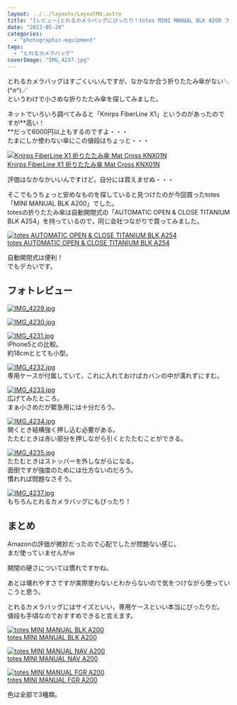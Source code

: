 ```yaml
---
layout: ../../layouts/LayoutMd.astro
title: "[レビュー]とれるカメラバッグにぴったり！totes MINI MANUAL BLK A200 ファーストインプレッション"
date: "2013-05-28"
categories: 
  - "photographic-equipment"
tags: 
  - "とれるカメラバッグ"
coverImage: "IMG_4237.jpg"
---
```


とれるカメラバッグはすごくいいんですが，なかなか合う折りたたみ傘がない＼(^o^)／  
というわけで小さめな折りたたみ傘を探してみました。

ネットでいろいろ調べてみると「Knirps FiberLine X1」というのがあったのですが**高い！  
**だって6000円以上もするのですよ・・・  
たまにしか使わない傘にこの値段はちょっと・・・

[![Knirps FiberLine X1 折りたたみ傘 Mat Cross KNX01N](/wp/images/41K39TC4PCL._SL160_.jpg)  
Knirps FiberLine X1 折りたたみ傘 Mat Cross KNX01N  
](https://www.amazon.co.jp/exec/obidos/ASIN/B0009I6KOS/mizuka123-22/ref=nosim)

評価はなかなかいいんですけど，自分には買えませぬ・・・

そこでもうちょっと安めなものを探していると見つけたのが今回買ったtotes「MINI MANUAL BLK A200」でした。  
totesの折りたたみ傘は自動開閉式の「AUTOMATIC OPEN & CLOSE TITANIUM BLK A254」を持っているので，同じ会社つながりで買ってみました。

[![totes AUTOMATIC OPEN & CLOSE TITANIUM BLK A254](/wp/images/31wVlKB8rML._SL160_.jpg)  
totes AUTOMATIC OPEN & CLOSE TITANIUM BLK A254  
](https://www.amazon.co.jp/exec/obidos/ASIN/B007T1JDWY/mizuka123-22/ref=nosim)

自動開閉式は便利！  
でもデカいです。

## フォトレビュー

[![IMG_4229.jpg](/wp/images/8862185799_2bd4c5ab5c_b.jpg)](https://www.flickr.com/photos/67522130@N08/8862185799/ "IMG_4229.jpg")

[![IMG_4230.jpg](/wp/images/8862187565_289ede83e5_b.jpg)](https://www.flickr.com/photos/67522130@N08/8862187565/ "IMG_4230.jpg")

[![IMG_4231.jpg](/wp/images/8862189191_77b6948393_b.jpg)](https://www.flickr.com/photos/67522130@N08/8862189191/ "IMG_4231.jpg")  
iPhone5との比較。  
約18cmととても小型。

[![IMG_4232.jpg](/wp/images/8862801596_b2b5f68fb5_b.jpg)](https://www.flickr.com/photos/67522130@N08/8862801596/ "IMG_4232.jpg")  
専用ケースが付属していて，これに入れておけばカバンの中が濡れずにすむ。

[![IMG_4233.jpg](/wp/images/8862193151_19e30e522b_b.jpg)](https://www.flickr.com/photos/67522130@N08/8862193151/ "IMG_4233.jpg")  
広げてみたところ。  
まぁ小さめだが緊急用には十分だろう。

[![IMG_4234.jpg](/wp/images/8862805750_9ae8c504be_b.jpg)](https://www.flickr.com/photos/67522130@N08/8862805750/ "IMG_4234.jpg")  
開くとき結構強く押し込む必要がある。  
たたむときは赤い部分を押しながら引くとたたむことができる。

[![IMG_4235.jpg](/wp/images/8862807094_b78212dc79_b.jpg)](https://www.flickr.com/photos/67522130@N08/8862807094/ "IMG_4235.jpg")  
たたむときはストッパーを外しながらになる。  
面倒ですが強度のためには仕方ないのだろう。  
慣れれば問題なさそう。

[![IMG_4237.jpg](/wp/images/8862200481_3e7db66e0c_b.jpg)](https://www.flickr.com/photos/67522130@N08/8862200481/ "IMG_4237.jpg")  
もちろんとれるカメラバッグにもぴったり！

## まとめ

Amazonの評価が微妙だったので心配でしたが問題ない感じ。  
まだ使っていませんがｗ

開閉の硬さについては慣れですかね。

あとは壊れやすさですが実際使わないとわからないので気をつけながら使っていこうと思う。

とれるカメラバッグにはサイズといい，専用ケースといい本当にぴったりだ。  
値段も手頃なのでおすすめできると言えます。

[![totes MINI MANUAL BLK A200](/wp/images/4179OZ-L5kL._SL160_.jpg)  
totes MINI MANUAL BLK A200  
](https://www.amazon.co.jp/exec/obidos/ASIN/B007T1J356/mizuka123-22/ref=nosim)

[![totes MINI MANUAL NAV A200](/wp/images/41FfglTyvaL._SL160_.jpg)  
totes MINI MANUAL NAV A200  
](https://www.amazon.co.jp/exec/obidos/ASIN/B007T1J2LQ/mizuka123-22/ref=nosim)

[![totes MINI MANUAL FGR A200](/wp/images/41J1kjd8JaL._SL160_.jpg)  
totes MINI MANUAL FGR A200  
](https://www.amazon.co.jp/exec/obidos/ASIN/B007T1J2MK/mizuka123-22/ref=nosim)

色は全部で3種類。
